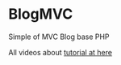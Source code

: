 # BlogMVC
Simple of MVC Blog base PHP

All videos about [tutorial at here](https://tuhoclaptrinh.vn/2017/03/25/php-mvc-code-thuan-bai-1-gioi-thieu/)
